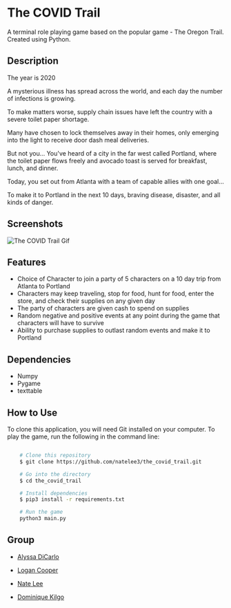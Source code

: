 # The COVID Trail
A terminal role playing game based on the popular game - The Oregon Trail. Created using Python.

## Description
The year is 2020       

A mysterious illness has spread across the world, and each day the number of infections is growing.

To make matters worse, supply chain issues have left the country with a severe toilet paper shortage. 

Many have chosen to lock themselves away in their homes, only emerging into the light to receive door dash meal deliveries.

But not you... You've heard of a city in the far west called Portland, where the toilet paper flows freely and avocado toast is served for breakfast, lunch, and dinner.

Today, you set out from Atlanta with a team of capable allies with one goal...

To make it to Portland in the next 10 days, braving disease, disaster, and all kinds of danger.

 
## Screenshots
![The COVID Trail Gif](https://github.com/natelee3/the_covid_trail/blob/main/covid_trail_gif.gif)

## Features
- Choice of Character to join a party of 5 characters on a 10 day trip from Atlanta to Portland
- Characters may keep traveling, stop for food, hunt for food, enter the store, and check their supplies on any given day
- The party of characters are given cash to spend on supplies
- Random negative and positive events at any point during the game that characters will have to survive
- Ability to purchase supplies to outlast random events and make it to Portland

## Dependencies
- Numpy
- Pygame
- texttable

## How to Use
To clone this application, you will need Git installed on your computer. To play the game, run the following in the command line:

```bash

    # Clone this repository
    $ git clone https://github.com/natelee3/the_covid_trail.git

    # Go into the directory
    $ cd the_covid_trail

    # Install dependencies
    $ pip3 install -r requirements.txt

    # Run the game
    python3 main.py

```

## Group

- <a href="https://github.com/alyssadicarlo">Alyssa DiCarlo</a>

- <a href="https://github.com/logancooper">Logan Cooper</a>

- <a href="https://github.com/natelee3">Nate Lee</a>

- <a href="https://github.com/Tech-Sailor">Dominique Kilgo</a>
